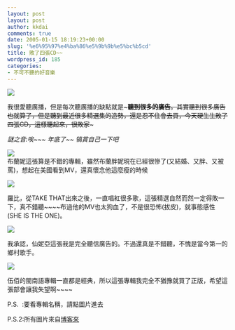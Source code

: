 ```yaml
---
layout: post
layout: post
author: kkdai
comments: true
date: 2005-01-15 18:19:23+00:00
slug: '%e6%95%97%e4%ba%86%e5%9b%9b%e5%bc%b5cd'
title: 敗了四張CD~~
wordpress_id: 185
categories:
- 不可不聽的好音樂
---
```


[![](http://images.google.com.tw/images?q=tbn:QlMIFX3BFXsJ:www.ebjet.com/card/media/jpg/976247121.jpg)](http://images.google.com.tw/imgres?imgurl=http://www.ebjet.com/card/media/jpg/976247121.jpg&imgrefurl=http://www.ebjet.com/card/submit.php%3Fcardid%3D957&h=550&w=550&sz=54&tbnid=QlMIFX3BFXsJ:&tbnh=130&tbnw=130&start=15&prev=/images%3Fq%3D%25E6%2595%2597%25E5%25AE%25B6%26hl%3Dzh-TW%26lr%3D)

我很愛聽廣播，但是每次聽廣播的缺點就是~~~**聽到很多的廣告**。其實聽到很多廣告也就算了，但是聽到最近很多精選集的造勢，還是忍不住會去買，今天硬生生敗了四張CD，這樣聽起來，很敗家~~~

_謎之音:唉~~~ 年底了~~ 犒賞自己一下吧_

[![](http://addons.books.com.tw/G/D02/6/D020011456.jpg)](http://www.books.com.tw/exep/prod/dvd/dvdfile.php?item=D020011456)  
布蘭妮這張算是不錯的專輯，雖然布蘭胖妮現在已經很慘了(又結婚、又胖、又被罵)，想起在美國看到MV，還真懷念他這麼瘦的時候

[![](http://addons.books.com.tw/G/7/0020099857.jpg)](http://www.books.com.tw/exep/cdfile.php?item=0020099857)

羅比，從TAKE THAT出來之後，一直唱紅很多歌，這張精選自然而然一定得敗一下，真不錯聽~~~~布過他的MV也太狗血了，不是很恐怖(拔皮)，就事態感性(SHE IS THE ONE)。

[![](http://addons.books.com.tw/G/0/0020099160.jpg)](http://www.books.com.tw/exep/cdfile.php?item=0020099160)

我承認，仙妮亞這張我是完全聽信廣告的。不過還真是不錯聽，不愧是當今第一的鄉村歌手。

[![](http://addons.books.com.tw/G/4/0020100104.jpg)](http://www.books.com.tw/exep/cdfile.php?item=0020100104)

伍佰的閩南語專輯一直都是經典，所以這張專輯我完全不猶豫就買了正版，希望這張部會讓我失望啊~~~~

P.S.  :要看專輯名稱，請點圖片進去

P.S.2:所有圖片來自[博客來 ](http://www.books.com.tw/)
